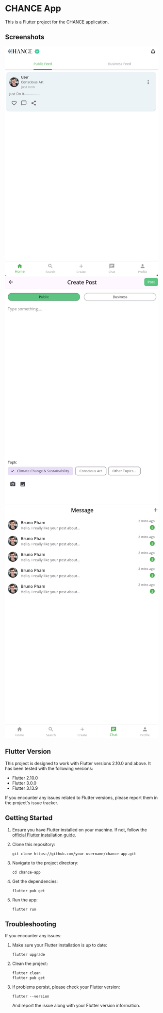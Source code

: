 # CHANCE App

This is a Flutter project for the CHANCE application.

## Screenshots
![img.png](img.png)
![img_1.png](img_1.png)
![img_2.png](img_2.png)

## Flutter Version

This project is designed to work with Flutter versions 2.10.0 and above. It has been tested with the following versions:

- Flutter 2.10.0
- Flutter 3.0.0
- Flutter 3.13.9

If you encounter any issues related to Flutter versions, please report them in the project's issue tracker.

## Getting Started

1. Ensure you have Flutter installed on your machine. If not, follow the [official Flutter installation guide](https://flutter.dev/docs/get-started/install).

2. Clone this repository:
   ```
   git clone https://github.com/your-username/chance-app.git
   ```

3. Navigate to the project directory:
   ```
   cd chance-app
   ```

4. Get the dependencies:
   ```
   flutter pub get
   ```

5. Run the app:
   ```
   flutter run
   ```

## Troubleshooting

If you encounter any issues:

1. Make sure your Flutter installation is up to date:
   ```
   flutter upgrade
   ```

2. Clean the project:
   ```
   flutter clean
   flutter pub get
   ```

3. If problems persist, please check your Flutter version:
   ```
   flutter --version
   ```
   And report the issue along with your Flutter version information.